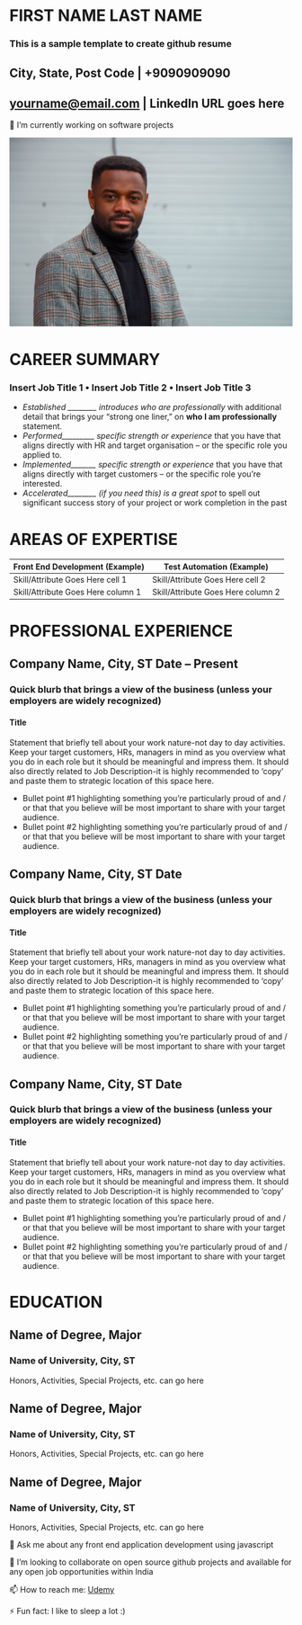 # FIRST NAME LAST NAME
### This is a sample template to create github resume
## City, State, Post Code | +9090909090
## yourname@email.com | LinkedIn URL goes here


🔭 I’m currently working on software projects

[![Etty Fidele](https://github.com/profileCreatorUdemy/profileCreatorUdemy/blob/master/images/etty-fidele-VNYCIbZju0o-unsplash.jpg?raw=true)](https://unsplash.com/photos/VNYCIbZju0o)

# CAREER SUMMARY
### Insert Job Title 1 • Insert Job Title 2 • Insert Job Title 3
- *Established ________ introduces who are professionally* with additional detail that brings your  “strong one liner,” on  **who I am professionally** statement.
- *Performed_________ specific strength or experience* that you have that aligns directly with HR and target organisation – or the specific role you applied to.
- *Implemented_______ specific strength or experience* that you have that aligns directly with target customers – or the specific role you’re interested.
- *Accelerated________ (if you need this) is a great spot* to spell out significant success story of your project or work completion in the past

# AREAS OF EXPERTISE

Front End Development (Example) | Test Automation (Example)
------------ | -------------
Skill/Attribute Goes Here cell 1 | Skill/Attribute Goes Here cell 2
Skill/Attribute Goes Here column 1 | Skill/Attribute Goes Here column 2
 
# PROFESSIONAL EXPERIENCE
## Company Name, City, ST	Date – Present
### Quick blurb that brings a view of the business (unless your employers are widely recognized)
#### Title
Statement that briefly tell about your work nature-not day to day activities. Keep your target customers, HRs, managers in mind as you overview what you do in each role but it should be meaningful and impress them. It should also directly related to Job Description-it is highly recommended to ‘copy’ and paste them to strategic location of this space here.
- Bullet point #1 highlighting something you’re particularly proud of and / or that that you believe will be most important to share with your target audience.
- Bullet point #2 highlighting something you’re particularly proud of and / or that that you believe will be most important to share with your target audience.

## Company Name, City, ST	Date
### Quick blurb that brings a view of the business (unless your employers are widely recognized)
#### Title
Statement that briefly tell about your work nature-not day to day activities. Keep your target customers, HRs, managers in mind as you overview what you do in each role but it should be meaningful and impress them. It should also directly related to Job Description-it is highly recommended to ‘copy’ and paste them to strategic location of this space here.
- Bullet point #1 highlighting something you’re particularly proud of and / or that that you believe will be most important to share with your target audience.
- Bullet point #2 highlighting something you’re particularly proud of and / or that that you believe will be most important to share with your target audience.

## Company Name, City, ST	Date
### Quick blurb that brings a view of the business (unless your employers are widely recognized)
#### Title
Statement that briefly tell about your work nature-not day to day activities. Keep your target customers, HRs, managers in mind as you overview what you do in each role but it should be meaningful and impress them. It should also directly related to Job Description-it is highly recommended to ‘copy’ and paste them to strategic location of this space here.
- Bullet point #1 highlighting something you’re particularly proud of and / or that that you believe will be most important to share with your target audience.
- Bullet point #2 highlighting something you’re particularly proud of and / or that that you believe will be most important to share with your target audience.

# EDUCATION
## Name of Degree, Major
### Name of University, City, ST
Honors, Activities, Special Projects, etc. can go here

## Name of Degree, Major
### Name of University, City, ST
Honors, Activities, Special Projects, etc. can go here

## Name of Degree, Major
### Name of University, City, ST
Honors, Activities, Special Projects, etc. can go here


💬 Ask me about any front end application development using javascript

👯 I’m looking to collaborate on open source github projects and available for any open job opportunities within India

📫 How to reach me: [Udemy](https://www.udemy.com/user/narayanan-palani/)

⚡ Fun fact: I like to sleep a lot :)



<!--
**profileCreatorUdemy/profileCreatorUdemy** is a ✨ _special_ ✨ repository because its `README.md` (this file) appears on your GitHub profile.

Here are some ideas to get you started:

- 🔭 I’m currently working on ...
- 🌱 I’m currently learning ...
- 👯 I’m looking to collaborate on ...
- 🤔 I’m looking for help with ...
- 💬 Ask me about ...
- 📫 How to reach me: ...
- 😄 Pronouns: ...
- ⚡ Fun fact: ...

Image Uploading Template:
![alt text](https://github.com/<userName>/<projectName>/blob/master/images/<filename>?raw=true)

URL Uploading Template:
[alt text](url)

URL with Image Template:
[![Alt Text](path of the image here)](url)
-->
